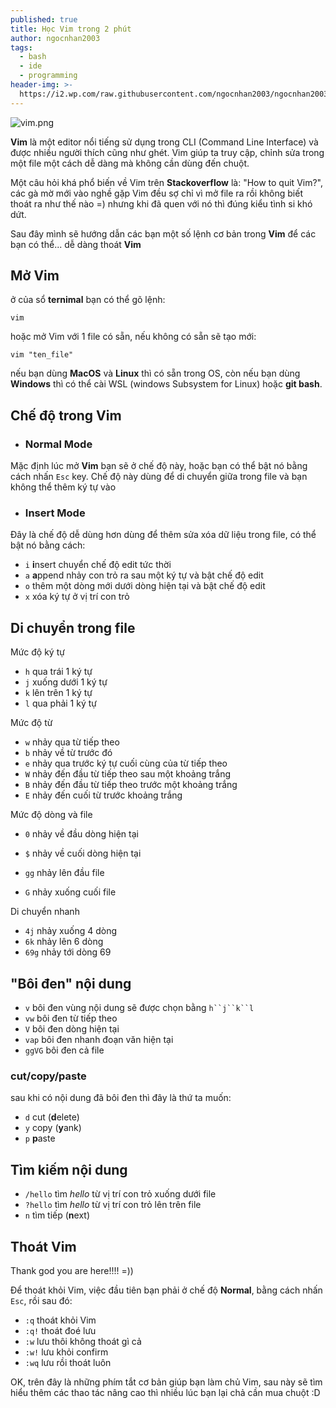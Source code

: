 ```yaml
---
published: true
title: Học Vim trong 2 phút
author: ngocnhan2003
tags:
  - bash
  - ide
  - programming
header-img: >-
  https://i2.wp.com/raw.githubusercontent.com/ngocnhan2003/ngocnhan2003.github.io/master/_posts/vim.png
---
```

![vim.png]({{site.cdn_img_raw}}/_posts/vim.png)

**Vim** là một editor nổi tiếng sử dụng trong CLI (Command Line Interface) và được nhiều người thích cũng như ghét. Vim giúp ta truy cập, chỉnh sửa trong một file một cách dễ dàng mà không cần dùng đến chuột.

Một câu hỏi khá phổ biến về Vim trên **Stackoverflow** là: "How to quit Vim?", các gà mờ mới vào nghề gặp Vim đều sợ chỉ vì mở file ra rồi không biết thoát ra như thế nào =) nhưng khi đã quen với nó thì đúng kiểu tình si khó dứt.

Sau đây mình sẽ hướng dẫn các bạn một số lệnh cơ bản trong **Vim** để các bạn có thể... dễ dàng thoát **Vim**

## Mở Vim
ở của sổ **ternimal** bạn có thể gõ lệnh:
```
vim
```
hoặc mở Vim với 1 file có sẵn, nếu không có sẵn sẽ tạo mới:
```
vim "ten_file"
```
nếu bạn dùng **MacOS** và **Linux** thì có sẵn trong OS, còn nếu bạn dùng **Windows** thì có thể cài WSL (windows Subsystem for Linux) hoặc **git bash**.

## Chế độ trong Vim
- ### Normal Mode
Mặc định lúc mở **Vim** bạn sẽ ở chế độ này, hoặc bạn có thể bật nó bằng cách nhấn `Esc` key.
Chế độ này dùng để di chuyển giữa trong file và bạn không thể thêm ký tự vào

- ### Insert Mode
Đây là chế độ dễ dùng hơn dùng để thêm sửa xóa dữ liệu trong file, có thể bật nó bằng cách:
 * `i` **i**nsert chuyển chế độ edit tức thời
 * `a` **a**ppend nhảy con trỏ ra sau một ký tự và bật chế độ edit
 * `o` thêm một dòng mới dưới dòng hiện tại và bật chế độ edit
 * `x` xóa ký tự ở vị trí con trỏ

## Di chuyển trong file
Mức độ ký tự
- `h`  qua trái 1 ký tự
- `j`  xuống dưới 1 ký tự
- `k`  lên trên 1 ký tự
- `l`  qua phải 1 ký tự

Mức độ từ
- `w` nhảy qua từ tiếp theo
- `b` nhảy về từ trước đó
- `e` nhảy qua trước ký tự cuối cùng của từ tiếp theo 
- `W` nhảy đến đầu từ tiếp theo sau một khoảng trắng
- `B` nhảy đến đầu từ tiếp theo trước một khoảng trắng
- `E` nhảy đến cuối từ trước khoảng trắng


Mức độ dòng và file
- `0`  nhảy về đầu dòng hiện tại
- `$`  nhảy về cuối dòng hiện tại

- `gg`  nhảy lên đầu file
- `G`  nhảy xuống cuối file


Di chuyển nhanh
- `4j` nhảy xuống 4 dòng
- `6k` nhảy lên 6 dòng
- `69g`  nhảy tới dòng 69

## "Bôi đen" nội dung
- `v` bôi đen vùng nội dung sẽ được chọn bằng `h``j``k``l`
- `vw` bôi đen từ tiếp theo
- `V` bôi đen dòng hiện tại
- `vap` bôi đen nhanh đoạn văn hiện tại
- `ggVG` bôi đen cả file

### cut/copy/paste
sau khi có nội dung đã bôi đen thì đây là thứ ta muốn:
- `d` cut (**d**elete)
- `y` copy (**y**ank)
- `p` **p**aste

## Tìm kiếm nội dung
- `/hello` tìm _hello_ từ vị trí con trỏ xuống dưới file 
- `?hello` tìm _hello_ từ vị trí con trỏ lên trên file
- `n` tìm tiếp (**n**ext)

## Thoát Vim
Thank god you are here!!!! =))

Để thoát khỏi Vim, việc đầu tiên bạn phải ở chế độ **Normal**, bằng cách nhấn `Esc`, rồi sau đó:
- `:q` thoát khỏi Vim
- `:q!` thoát đoé lưu
- `:w` lưu thôi không thoát gì cả
- `:w!` lưu khỏi confirm
- `:wq` lưu rồi thoát luôn


OK, trên đây là những phím tắt cơ bản giúp bạn làm chủ Vim, sau này sẽ tìm hiểu thêm các thao tác nâng cao thì nhiều lúc bạn lại chả cần mua chuột :D
